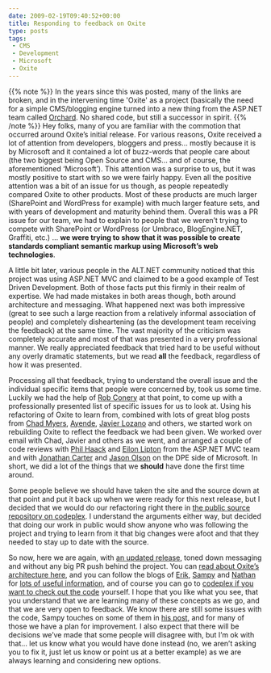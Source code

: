 ```yaml
---
date: 2009-02-19T09:40:52+00:00
title: Responding to feedback on Oxite
type: posts
tags:
 - CMS
 - Development
 - Microsoft
 - Oxite
---
```

{{% note %}}
In the years since this was posted, many of the links are broken, and in the intervening time 'Oxite' as a project (basically the need for a simple CMS/blogging engine turned into a new thing from the ASP.NET team called [Orchard](https://orchardproject.net/). No shared code, but still a successor in spirit.
{{% /note %}}
Hey folks, many of you are familiar with the commotion that occurred around Oxite’s initial release. For various reasons, Oxite received a lot of attention from developers, bloggers and press… mostly because it is by Microsoft and it contained a lot of buzz-words that people care about (the two biggest being Open Source and CMS… and of course, the aforementioned ‘Microsoft’). This attention was a surprise to us, but it was mostly positive to start with so we were fairly happy. Even all the positive attention was a bit of an issue for us though, as people repeatedly compared Oxite to other products. Most of these products are much larger (SharePoint and WordPress for example) with much larger feature sets, and with years of development and maturity behind them. Overall this was a PR issue for our team, we had to explain to people that we weren’t trying to compete with SharePoint or WordPress (or Umbraco, BlogEngine.NET, Graffiti, etc.) … **we were trying to show that it was possible to create standards compliant semantic markup using Microsoft’s web technologies**.

A little bit later, various people in the ALT.NET community noticed that this project was using ASP.NET MVC and claimed to be a good example of Test Driven Development. Both of those facts put this firmly in their realm of expertise. We had made mistakes in both areas though, both around architecture and messaging. What happened next was both impressive (great to see such a large reaction from a relatively informal association of people) and completely disheartening (as the development team receiving the feedback) at the same time. The vast majority of the criticism was completely accurate and most of that was presented in a very professional manner. We really appreciated feedback that tried hard to be useful without any overly dramatic statements, but we read **all** the feedback, regardless of how it was presented.

Processing all that feedback, trying to understand the overall issue and the individual specific items that people were concerned by, took us some time. Luckily we had the help of [Rob Conery](https://blog.wekeroad.com/) at that point, to come up with a professionally presented list of specific issues for us to look at. Using his refactoring of Oxite to learn from, combined with lots of great blog posts from [Chad Myers](https://www.lostechies.com/blogs/chad_myers/default.aspx), [Ayende](https://ayende.com), [Javier Lozano](https://blog.lozanotek.com/) and others, we started work on rebuilding Oxite to reflect the feedback we had been given. We worked over email with Chad, Javier and others as we went, and arranged a couple of code reviews with [Phil Haack](https://haacked.com/) and [Eilon Lipton](https://weblogs.asp.net/LeftSlipper/) from the ASP.NET MVC team and with [Jonathan Carter](https://www.lostintangent.com/) and [Jason Olson](https://managed-world.com/) on the DPE side of Microsoft. In short, we did a lot of the things that we **should** have done the first time around.

Some people believe we should have taken the site and the source down at that point and put it back up when we were ready for this next release, but I decided that we would do our refactoring right there in [the public source repository on codeplex](https://archive.codeplex.com/?p=oxite). I understand the arguments either way, but decided that doing our work in public would show anyone who was following the project and trying to learn from it that big changes were afoot and that they needed to stay up to date with the source.

So now, here we are again, with [an updated release](https://www.duncanmackenzie.net/Blog/newly-updated-oxite-release-available), toned down messaging and without any big PR push behind the project. You can [read about Oxite’s architecture here](https://sampy.com/Blog/The-Oxite-Architecture-Good-Bad-and-Meh-Part-1), and you can follow the blogs of [Erik](https://erikporter.com/), [Sampy](https://sampy.com/Blog) and [Nathan](https://nathan.heskew.com) for [lots of useful information](https://erikporter.com/Blog/Oxite20090215-Released), and of course you can go to [codeplex if you want to check out the code](https://archive.codeplex.com/?p=oxite) yourself. I hope that you like what you see, that you understand that we are learning many of these concepts as we go, and that we are very open to feedback. We know there are still some issues with the code, Sampy touches on some of them in [his post](https://sampy.com/Blog/The-Oxite-Architecture-Good-Bad-and-Meh-Part-1), and for many of those we have a plan for improvement. I also expect that there will be decisions we’ve made that some people will disagree with, but I’m ok with that… let us know what you would have done instead (no, we aren’t asking you to fix it, just let us know or point us at a better example) as we are always learning and considering new options.
